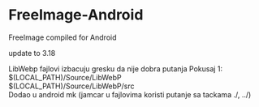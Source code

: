 # FreeImage-Android
FreeImage compiled for Android

update to 3.18

LibWebp fajlovi izbacuju gresku da nije dobra putanja
Pokusaj 1: $(LOCAL_PATH)/Source/LibWebP \
$(LOCAL_PATH)/Source/LibWebP/src \
Dodao u android mk (jamcar u fajlovima koristi putanje sa tackama ./, ../)

